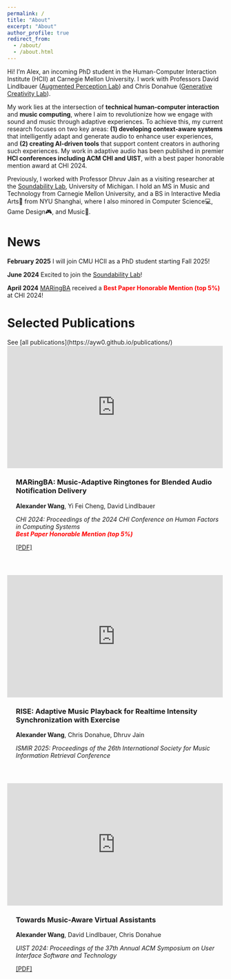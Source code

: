 ```yaml
---
permalink: /
title: "About"
excerpt: "About"
author_profile: true
redirect_from: 
  - /about/
  - /about.html
---
```


Hi! I’m Alex, an incoming PhD student in the Human-Computer Interaction Institute (HCII) at Carnegie Mellon University. I work with Professors David Lindlbauer ([Augmented Perception Lab](https://augmented-perception.org/)) and Chris Donahue ([Generative Creativity Lab](https://chrisdonahue.com/)). 

My work lies at the intersection of **technical human-computer interaction** and **music computing**, where I aim to revolutionize how we engage with sound and music through adaptive experiences. To achieve this, my current research focuses on two key areas: **(1) developing context-aware systems** that intelligently adapt and generate audio to enhance user experiences, and **(2) creating AI-driven tools** that support content creators in authoring such experiences. My work in adaptive audio has been published in premier **HCI conferences including ACM CHI and UIST**, with a best paper honorable mention award at CHI 2024.


Previously, I worked with Professor Dhruv Jain as a visiting researcher at the [Soundability Lab](https://accessibility.eecs.umich.edu/), University of Michigan. I hold an MS in Music and Technology from Carnegie Mellon University, and a BS in Interactive Media Arts🎨 from NYU Shanghai, where I also minored in Computer Science💻, Game Design🎮, and Music🎼.


<h1>News</h1>
<strong>February 2025</strong> I will join CMU HCII as a PhD student starting Fall 2025!

<strong>June 2024</strong> Excited to join the [Soundability Lab](https://accessibility.eecs.umich.edu/)!

<strong>April 2024</strong> [MARingBA](https://ayw0.github.io/publications/2024-MARingBA/) received a <i class="fas fa-award" style="color: red;"></i> <strong style="color: red;"> Best Paper Honorable Mention (top 5%)</strong> at CHI 2024!
<!--
<iframe width="560" height="315" src="https://www.youtube.com/embed/PFd-AhcDPoA?si=qvEmte_Q-46YAAoN" title="YouTube video player" frameborder="0" allow="accelerometer; autoplay; clipboard-write; encrypted-media; gyroscope; picture-in-picture; web-share" referrerpolicy="strict-origin-when-cross-origin" allowfullscreen></iframe> -->
<!--
<div style="display: flex; flex-wrap: wrap; margin-bottom: 2em;">
-->
<h1>Selected Publications</h1>
See [all publications](https://ayw0.github.io/publications/)

<style>
  .publication {
    display: flex;
    flex-wrap: wrap;
    margin-bottom: 3em;
    align-items: flex-start;
  }

  .video-container {
    position: relative;
    width: 100%;
    max-width: 500px;
    padding-top: 56.25%; /* 16:9 aspect ratio */
    flex: 1 1 300px;
    min-width: 300px;
    height: auto;
  }

  .video-container iframe {
    position: absolute;
    top: 0;
    left: 0;
    width: 100%;
    height: 100%;
    border: 0;
  }

  .publication-info {
    flex: 2 1 300px;
    padding-left: 20px;
    min-width: 300px;
  }
</style>

<!-- MARingBA Paper - First -->
<div class="publication">
  <div class="video-container">
    <iframe src="https://www.youtube.com/embed/PFd-AhcDPoA?si=qvEmte_Q-46YAAoN" allowfullscreen></iframe>
  </div>
  <div class="publication-info">
    <h3>MARingBA: Music-Adaptive Ringtones for Blended Audio Notification Delivery</h3>
    <p><strong>Alexander Wang</strong>, Yi Fei Cheng, David Lindlbauer</p>
    <p><em>CHI 2024: Proceedings of the 2024 CHI Conference on Human Factors in Computing Systems <br> <i class="fas fa-award" style="color: red;"></i> <strong style="color: red;">Best Paper Honorable Mention (top 5%)</strong></em></p>
    <p><a href="https://doi.org/10.1145/3613904.3642376" target="_blank" rel="noopener noreferrer">[PDF]</a></p>
  </div>
</div>

<!-- RISE Paper - Second -->
<div class="publication">
  <div class="video-container">
    <iframe src="https://www.youtube.com/embed/G6gvRIKrGvw?si=oSedKrVMw7hatkwG" allowfullscreen></iframe>
  </div>
  <div class="publication-info">
    <h3>RISE: Adaptive Music Playback for Realtime Intensity Synchronization with Exercise</h3>
    <p><strong>Alexander Wang</strong>, Chris Donahue, Dhruv Jain</p>
    <p><em>ISMIR 2025: Proceedings of the 26th International Society for Music Information Retrieval Conference</em></p>
  </div>
</div>

<!-- UIST 2024 Paper - Third -->
<div class="publication">
  <div class="video-container">
    <iframe src="https://www.youtube.com/embed/CRGXo4Rg5uM?si=J4Q6-UPToWkpHQU2" allowfullscreen></iframe>
  </div>
  <div class="publication-info">
    <h3>Towards Music-Aware Virtual Assistants</h3>
    <p><strong>Alexander Wang</strong>, David Lindlbauer, Chris Donahue</p>
    <p><em>UIST 2024: Proceedings of the 37th Annual ACM Symposium on User Interface Software and Technology</em></p>
    <p><a href="https://doi.org/10.1145/3654777.3676416" target="_blank" rel="noopener noreferrer">[PDF]</a></p>
  </div>
</div>





